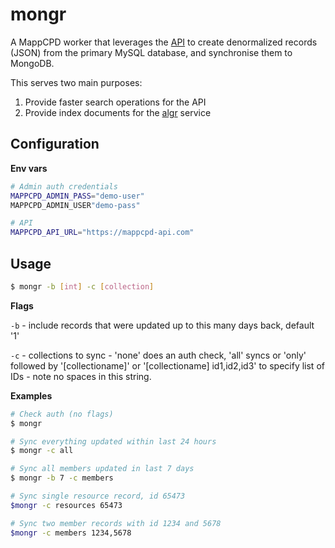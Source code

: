 # mongr

A MappCPD worker that leverages the [API](/cmd/webd/README.md) to create denormalized records (JSON) from the primary MySQL database, and synchronise them to MongoDB.
                      
This serves two main purposes:

1. Provide faster search operations for the API
2. Provide index documents for the [algr](/cmd/algr/README.md) service

## Configuration

**Env vars**

```bash
# Admin auth credentials
MAPPCPD_ADMIN_PASS="demo-user"
MAPPCPD_ADMIN_USER"demo-pass"

# API
MAPPCPD_API_URL="https://mappcpd-api.com"
```

## Usage

```bash
$ mongr -b [int] -c [collection]
```

**Flags** 

`-b` - include records that were updated up to this many days back, default '1'

`-c` - collections to sync - 'none' does an auth check, 'all' syncs or 'only' followed by '[collectioname]' or '[collectioname] id1,id2,id3' to specify list of IDs - note no spaces in this string.

**Examples**

```bash
# Check auth (no flags)
$ mongr

# Sync everything updated within last 24 hours
$ mongr -c all

# Sync all members updated in last 7 days
$ mongr -b 7 -c members   

# Sync single resource record, id 65473
$mongr -c resources 65473

# Sync two member records with id 1234 and 5678
$mongr -c members 1234,5678 
```

